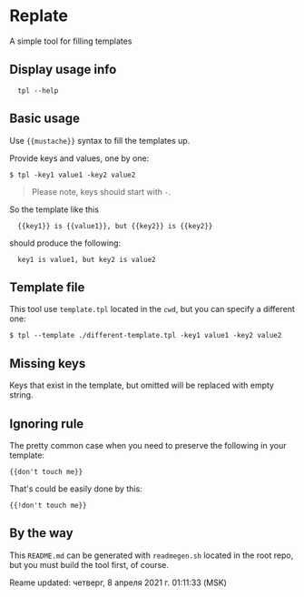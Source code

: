 # Replate

A simple tool for filling templates

## Display usage info

```
  tpl --help
```

## Basic usage

Use `{{mustache}}` syntax to fill the templates up.

Provide keys and values, one by one:

```
$ tpl -key1 value1 -key2 value2
```

> Please note, keys should start with `-`.

So the template like this
```
  {{key1}} is {{value1}}, but {{key2}} is {{key2}}
```

should produce the following:
```
  key1 is value1, but key2 is value2
```

## Template file

This tool use `template.tpl` located in the `cwd`, but you can specify a different one:

```
$ tpl --template ./different-template.tpl -key1 value1 -key2 value2
```

## Missing keys

Keys that exist in the template, but omitted will be replaced with empty string.

## Ignoring rule

The pretty common case when you need to preserve the following in your template:
```
{{don't touch me}}
```

That's could be easily done by this:

```
{{!don't touch me}}
```

## By the way
This `README.md` can be generated with `readmegen.sh` located in the root repo, but you must build the tool first, of course.


Reame updated: четверг,  8 апреля 2021 г. 01:11:33 (MSK)
